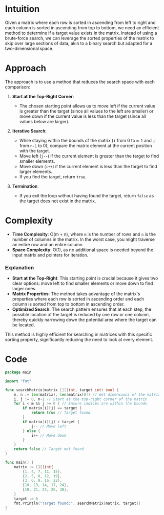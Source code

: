 # Intuition
Given a matrix where each row is sorted in ascending from left to right and each column is sorted in ascending from top to bottom, we need an efficient method to determine if a target value exists in the matrix. Instead of using a brute-force search, we can leverage the sorted properties of the matrix to skip over large sections of data, akin to a binary search but adapted for a two-dimensional space.

# Approach
The approach is to use a method that reduces the search space with each comparison:
1. **Start at the Top-Right Corner**:
    - The chosen starting point allows us to move left if the current value is greater than the target (since all values to the left are smaller) or move down if the current value is less than the target (since all values below are larger).

2. **Iterative Search**:
    - While staying within the bounds of the matrix (`i` from 0 to `m-1` and `j` from `n-1` to 0), compare the matrix element at the current position with the target.
    - Move left (`j--`) if the current element is greater than the target to find smaller elements.
    - Move down (`i++`) if the current element is less than the target to find larger elements.
    - If you find the target, return `true`.

3. **Termination**:
    - If you exit the loop without having found the target, return `false` as the target does not exist in the matrix.

# Complexity
- **Time Complexity**: O(m + n), where `m` is the number of rows and `n` is the number of columns in the matrix. In the worst case, you might traverse an entire row and an entire column.
- **Space Complexity**: O(1), as no additional space is needed beyond the input matrix and pointers for iteration.


### Explanation
- **Start at the Top-Right**: This starting point is crucial because it gives two clear options: move left to find smaller elements or move down to find larger ones.
- **Matrix Properties**: The method takes advantage of the matrix's properties where each row is sorted in ascending order and each column is sorted from top to bottom in ascending order.
- **Optimized Search**: The search pattern ensures that at each step, the possible location of the target is reduced by one row or one column, thereby quickly narrowing down the potential area where the target can be located.

This method is highly efficient for searching in matrices with this specific sorting property, significantly reducing the need to look at every element.

# Code
```go
package main

import "fmt"

func searchMatrix(matrix [][]int, target int) bool {
    m, n := len(matrix), len(matrix[0]) // Get dimensions of the matrix
    i, j := 0, n-1 // Start at the top-right corner of the matrix
    for i < m && j >= 0 { // Ensure indices are within the bounds
        if matrix[i][j] == target {
            return true // Target found
        }
        if matrix[i][j] > target {
            j-- // Move left
        } else {
            i++ // Move down
        }
    }
    return false // Target not found
}

func main() {
    matrix := [][]int{
        {1, 4, 7, 11, 15},
        {2, 5, 8, 12, 19},
        {3, 6, 9, 16, 22},
        {10, 13, 14, 17, 24},
        {18, 21, 23, 26, 30},
    }
    target := 5
    fmt.Println("Target found:", searchMatrix(matrix, target))
}
```